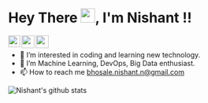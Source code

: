 #  Hey There <img src="https://github.com/TheDudeThatCode/TheDudeThatCode/blob/master/Assets/Hi.gif" width="29px">, I'm Nishant !!
<a href="https://www.linkedin.com/in/nishantbhosale">
  <img align="left" width="24px" src="https://cdn.jsdelivr.net/npm/simple-icons@v3/icons/linkedin.svg"  /> 
 </a> 
<a href="mailto:bhosale.nishant.n@gmail.com">
  <img align="left" width="26px" src="https://cdn.jsdelivr.net/npm/simple-icons@v3/icons/gmail.svg"   />
</a>
<a href="https://bhosale-nishant-n.medium.com/">
  <img align="left" width="26px" src="https://cdn.jsdelivr.net/npm/simple-icons@v3/icons/medium.svg"   />
</a>

<br />

- 👀 I’m interested in coding and learning new technology.
- 🌱 I’m Machine Learning, DevOps, Big Data enthusiast.
- 📫 How to reach me bhosale.nishant.n@gmail.com

<!---
nishantbhosale/nishantbhosale is a ✨ special ✨ repository because its `README.md` (this file) appears on your GitHub profile.
You can click the Preview link to take a look at your changes.
--->
![Nishant's github stats](https://github-readme-stats.vercel.app/api?username=nishantbhosale&hide=issues&show_icons=true&theme=highcontrast)
